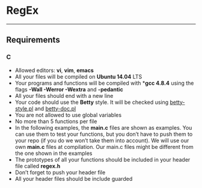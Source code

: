 # RegEx
****
## Requirements
### C
* Allowed editors: **vi**, **vim**, **emacs**
* All your files will be compiled on **Ubuntu 14.04** LTS
* Your programs and functions will be compiled with ***gcc 4.8.4** using the flags **-Wall -Werror -Wextra** and **-pedantic**
* All your files should end with a new line
* Your code should use the **Betty** style. It will be checked using [betty-style.pl](https://github.com/hs-hq/Betty/blob/master/betty-style.pl) and [betty-doc.pl](https://github.com/hs-hq/Betty/blob/master/betty-doc.pl)
* You are not allowed to use global variables
* No more than 5 functions per file
* In the following examples, the **main.c** files are shown as examples. You can use them to test your functions, but you don’t have to push them to your repo (if you do we won’t take them into account). We will use our own **main.c** files at compilation. Our main.c files might be different from the one shown in the examples
* The prototypes of all your functions should be included in your header file called **regex.h**
* Don’t forget to push your header file
* All your header files should be include guarded